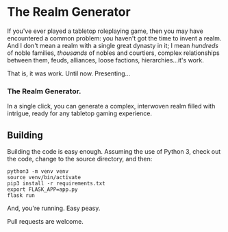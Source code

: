 # The Realm Generator
If you've ever played a tabletop roleplaying game, then you may have encountered a common problem: you haven't got the time to invent a realm. And I don't mean a realm with a single great dynasty in it; I mean *hundreds* of noble families, *thousands* of nobles and courtiers, complex relationships between them, feuds, alliances, loose factions, hierarchies...it's work.

That is, it was work. Until now. Presenting...

### The Realm Generator.

In a single click, you can generate a complex, interwoven realm filled with intrigue, ready for any tabletop gaming experience.

## Building

Building the code is easy enough. Assuming the use of Python 3, check out the code, change to the source directory, and then:

    python3 -m venv venv
    source venv/bin/activate
    pip3 install -r requirements.txt
    export FLASK_APP=app.py
    flask run

And, you're running. Easy peasy.

Pull requests are welcome.